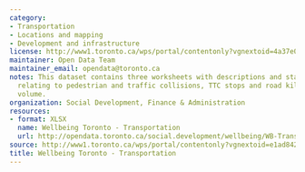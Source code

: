 ```yaml
---
category:
- Transportation
- Locations and mapping
- Development and infrastructure
license: http://www1.toronto.ca/wps/portal/contentonly?vgnextoid=4a37e03bb8d1e310VgnVCM10000071d60f89RCRD
maintainer: Open Data Team
maintainer_email: opendata@toronto.ca
notes: This dataset contains three worksheets with descriptions and statistical information
  relating to pedestrian and traffic collisions, TTC stops and road kilometres and
  volume.
organization: Social Development, Finance & Administration
resources:
- format: XLSX
  name: Wellbeing Toronto - Transportation
  url: http://opendata.toronto.ca/social.development/wellbeing/WB-Transportation.xlsx
source: http://www1.toronto.ca/wps/portal/contentonly?vgnextoid=e1ad842971e5a410VgnVCM10000071d60f89RCRD&vgnextchannel=1a66e03bb8d1e310VgnVCM10000071d60f89RCRD
title: Wellbeing Toronto - Transportation
---
```

